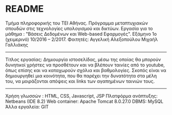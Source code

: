 # README #
Τμήμα πληροφορικής του ΤΕΙ Αθήνας.
Πρόγραμμα μεταπτυχιακών σπουδών στις τεχνολογίες υπολογισμού και δικτύων.
Εργασία για το μάθημα : "Βάσεις Δεδομένων και Web-based Εφαρμογές".
Εξάμηνο 1ο (χειμερινό) 10/2016 – 2/2017.
Φοιτητές:
Αγγελική Αλεξοπούλου
Μιχαήλ Γαλλιάκης
* * * * * * * * * * * * * * * * * * * * *
Τίτλος εργασίας: Δημιουργία ιστοσελίδας, μέσω της οποίας θα μπορούν δυνητικοί χρήστες 
να προσθέτουν και να βλέπουν ταινίες από το youtube, όπως επίσης και να καταχωρούν σχόλια και βαθμολογίες. 
Σκοπός είναι να δημιουργηθεί μια κοινότητα, που θα παρέχει την δυνατότητα στα μέλη του, 
να μοιράζονται απόψεις και links των  αγαπημένων ταινιών τους.
* * * * * * * * * * * * * * * * * * * * *
Χρήση γλωσσών : HTML, CSS, Javascript, JSP
Πλατφόρμα ανάπτυξης: Netbeans (IDE 8.2)
Web container: Apache Tomcat 8.0.27.0
DBMS: MySQL
Άλλα εργαλεία: GIT